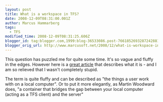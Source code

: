 ```yaml
---
layout: post
title: What is a workspace in TFS?
date: 2008-12-09T08:31:00.001Z
author: Marcus Hammarberg
tags:
  - TFS
modified_time: 2008-12-09T08:31:25.606Z
blogger_id: tag:blogger.com,1999:blog-36533086.post-7661852693287242881
blogger_orig_url: http://www.marcusoft.net/2008/12/what-is-workspace-in-tfs.html
---
```



This question has puzzled me for quite some time. It's so vague and
fluffy in the edges. However here is a
<a href="http://www.woodwardweb.com/teamprise/000333.html"
target="_blank">great article</a> that describes what it is - and I am
so relieved that I wasn't completely stupid.

The term is quite fluffy and can be described as "the things a user work
with on a local computer". Or to put it more elegantly, as Martin
Woodward does, "a container that bridges the gap between your local
computer (acting as a TFS client) and the server"
